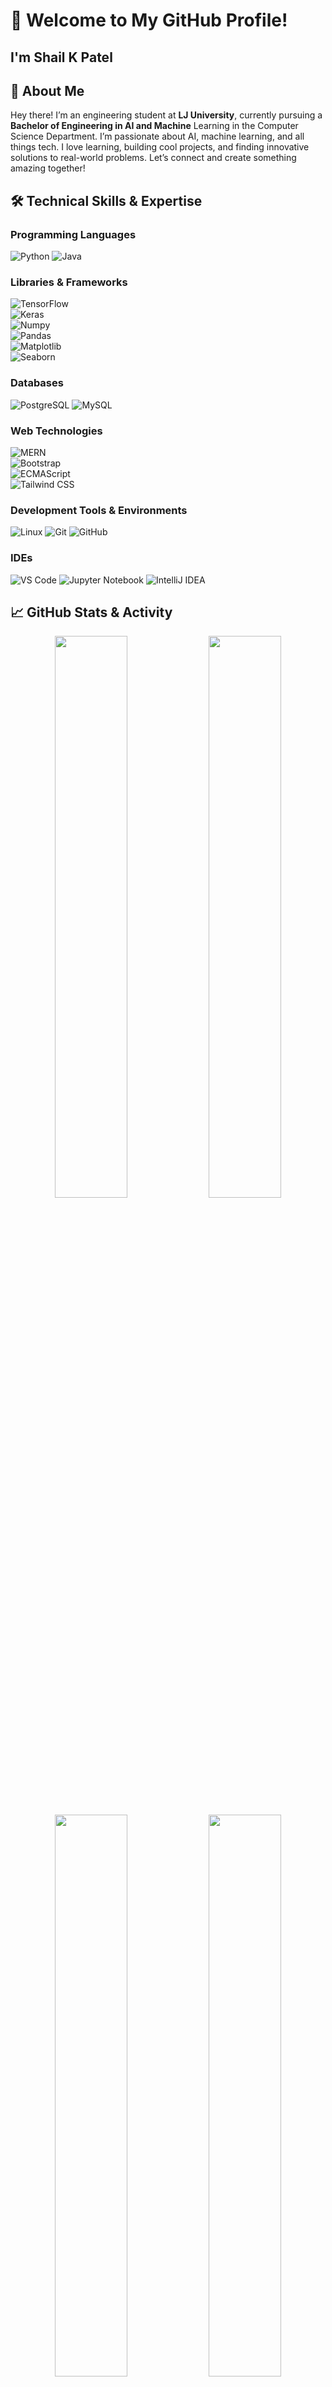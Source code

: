 # 🌟 Welcome to My GitHub Profile! 
## I'm Shail K Patel

## 🚀 About Me
Hey there! I’m an engineering student at **LJ University**, currently pursuing a **Bachelor of Engineering in AI and Machine** Learning in the Computer Science Department. I’m passionate about AI, machine learning, and all things tech. I love learning, building cool projects, and finding innovative solutions to real-world problems. Let’s connect and create something amazing together!

## 🛠️ Technical Skills & Expertise

### **Programming Languages**
![Python](https://img.shields.io/badge/Python-3776AB?style=for-the-badge&logo=python&logoColor=white)
![Java](https://img.shields.io/badge/Java-ED8B00?style=for-the-badge&logo=java&logoColor=white)

### **Libraries & Frameworks**  
![TensorFlow](https://img.shields.io/badge/TensorFlow-FF6F00?style=for-the-badge&logo=tensorflow&logoColor=white)  
![Keras](https://img.shields.io/badge/Keras-FF3D00?style=for-the-badge&logo=keras&logoColor=white)  
![Numpy](https://img.shields.io/badge/Numpy-013243?style=for-the-badge&logo=numpy&logoColor=white)  
![Pandas](https://img.shields.io/badge/Pandas-150458?style=for-the-badge&logo=pandas&logoColor=white)  
![Matplotlib](https://img.shields.io/badge/Matplotlib-334393?style=for-the-badge&logo=matplotlib&logoColor=white)  
![Seaborn](https://img.shields.io/badge/Seaborn-2E5D9F?style=for-the-badge&logo=seaborn&logoColor=white)


### **Databases**
![PostgreSQL](https://img.shields.io/badge/PostgreSQL-336791?style=for-the-badge&logo=postgresql&logoColor=white)
![MySQL](https://img.shields.io/badge/MySQL-4479A1?style=for-the-badge&logo=mysql&logoColor=white)


### **Web Technologies**  
![MERN](https://img.shields.io/badge/MERN-000000?style=for-the-badge&logo=mongodb&logoColor=white)  
![Bootstrap](https://img.shields.io/badge/Bootstrap-563D7C?style=for-the-badge&logo=bootstrap&logoColor=white)  
![ECMAScript](https://img.shields.io/badge/ECMAScript-FFA500?style=for-the-badge&logo=javascript&logoColor=black)  
![Tailwind CSS](https://img.shields.io/badge/Tailwind%20CSS-38B2AC?style=for-the-badge&logo=tailwindcss&logoColor=white)


### **Development Tools & Environments**
![Linux](https://img.shields.io/badge/Linux-FCC624?style=for-the-badge&logo=linux&logoColor=black)
![Git](https://img.shields.io/badge/Git-F05032?style=for-the-badge&logo=git&logoColor=white)
![GitHub](https://img.shields.io/badge/GitHub-181717?style=for-the-badge&logo=github&logoColor=white)

### **IDEs**
![VS Code](https://img.shields.io/badge/VS%20Code-0078D4?style=for-the-badge&logo=visual-studio-code&logoColor=white)
![Jupyter Notebook](https://img.shields.io/badge/Jupyter-F37626?style=for-the-badge&logo=jupyter&logoColor=white)
![IntelliJ IDEA](https://img.shields.io/badge/IntelliJ%20IDEA-000000?style=for-the-badge&logo=intellij-idea&logoColor=white)


## 📈 GitHub Stats & Activity  

<p align="center">
  <img width="48%" src="https://github-readme-stats.vercel.app/api?username=ShailKPatel&show_icons=true&theme=tokyonight&count_private=true" />
  <img width="48%" src="https://github-readme-streak-stats.herokuapp.com/?user=ShailKPatel&theme=tokyonight" />
</p>

<p align="center">
  <img width="48%" src="https://github-readme-stats.vercel.app/api/top-langs/?username=ShailKPatel&layout=compact&theme=tokyonight&langs_count=8&hide=html,css" />
  <img width="48%" src="https://github-profile-summary-cards.vercel.app/api/cards/profile-details?username=ShailKPatel&theme=tokyonight" />
</p>

<p align="center">
  <img src="https://github-profile-trophy.vercel.app/?username=ShailKPatel&theme=tokyonight&no-frame=true&margin-w=15&row=1" />
</p>

<p align="center">
  <img src="https://github-readme-activity-graph.vercel.app/graph?username=ShailKPatel&theme=tokyonight&bg_color=0D1117&hide_border=true" />
</p>


📊 **Contribution Highlights**:
- 🌟 **Commit Frequency**: Regular commits to personal projects, university assignments, and open-source repositories.
- 🚀 **Projects**: Focused on building data-centric applications, AI models, and web-based solutions.
- 🤝 **Collaboration**: Actively collaborating with peers and participating in coding events.

## 🔗 Connect & Collaborate
[![Alternate GitHub](https://img.shields.io/badge/Alternate%20GitHub-181717?style=for-the-badge&logo=github&logoColor=white)](https://github.com/Shail-K-Patel)  
[![LinkedIn](https://img.shields.io/badge/LinkedIn-0A66C2?style=for-the-badge&logo=linkedin&logoColor=white)](https://www.linkedin.com/in/shail-k-patel/)  

## ✨ Let's Create Something Amazing Together!
Feel free to explore my repositories, contribute, or reach out for potential collaborations. I’m always open to connecting with like-minded individuals and contributing to groundbreaking projects!

---

> """To get good answers, one must ask better questions."""
